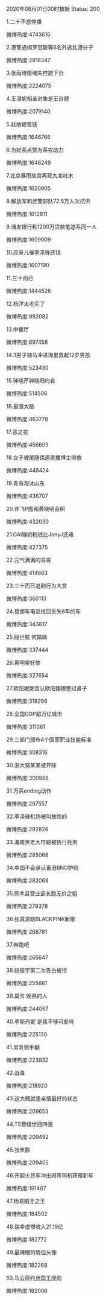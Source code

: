 2020年08月01日00时数据
Status: 200

1.二十不惑停播

微博热度:4743616

2.港警通缉罗冠聪等6名外逃乱港分子

微博热度:2918347

3.张雨绮情绪失控跑下台

微博热度:2224075

4.王漫妮相亲对象是王自健

微博热度:2079140

5.赵丽颖管钱

微博热度:1646766

6.为好茶点赞为茶农助力

微博热度:1646249

7.北京暴雨故宫再现九龙吐水

微博热度:1620905

8.解放军和武警部队72.5万人次抗洪

微博热度:1612811

9.浦发银行称1200万贷款笔迹系同一人

微博热度:1609009

10.应采儿催李泽锋还钱

微博热度:1607190

11.三十而已

微博热度:1444526

12.杨洋太老实了

微博热度:992082

13.中餐厅

微博热度:697458

14.3男子骑马冲进海里救起12岁男孩

微博热度:523430

15.钟晓芹钟晓阳约会

微博热度:514506

16.最强大脑

微博热度:463778

17.恶之花

微博热度:456609

18.女子被尾随偶遇直播博主得救

微博热度:448424

19.青岛淘汰山东

微博热度:436707

20.许飞P图和黄晓明合照

微博热度:432030

21.GAI赚奶粉钱比JonyJ还难

微博热度:427375

22.元气满满的哥哥

微博热度:414663

23.三十而已追剧行为大赏

微博热度:360113

24.接挪车电话找回丢失8年的车

微博热度:343817

25.殷世航 何婧婧

微博热度:337444

26.黄明昊好惨

微博热度:327654

27.欧阳妮妮否认欧阳娜娜整过鼻子

微博热度:318296

28.全国GDP超万亿城市

微博热度:311061

29.三部门颁布4个国家职业技能标准

微博热度:308316

30.浙大努某某被开除

微博热度:300988

31.万茜ending动作

微博热度:297557

32.李泽锋机场被叫放炮的

微博热度:292826

33.海南黑老大符聪被执行死刑

微博热度:285068

34.中国不会承认香港BNO护照

微博热度:282068

35.熊本县营业部长跳无价之姐

微博热度:279378

36.张真源跳BLACKPINK新歌

微博热度:268781

37.奔跑吧

微博热度:265647

38.段振宇第二次告白被拒

微博热度:255681

39.莫言 晚熟的人

微博热度:244067

40.李斯丹妮 是我不够可爱吗

微博热度:225130

41.吴昕侧手翻

微博热度:223932

42.战毒

微博热度:218920

43.这大概就是亲情最好的状态

微博热度:209653

44.TS晋级世冠四强

微博热度:209492

45.张庆鹏

微博热度:209405

46.开起火货车冲出闹市司机获赠新车

微博热度:191487

47.杨易脑王之王

微博热度:184502

48.瑞幸虚增收入21.19亿

微博热度:182772

49.最辣眼的情侣头像

微博热度:182268

50.马云获约旦国王授勋

微博热度:182006

